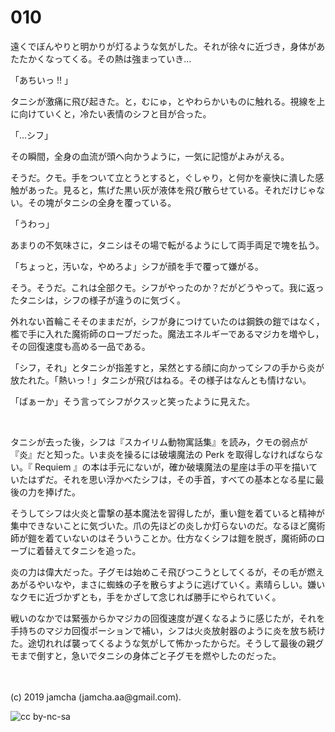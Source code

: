 

# 010

遠くでぼんやりと明かりが灯るような気がした。それが徐々に近づき，身体があたたかくなってくる。その熱は強まっていき…

「あちいっ !! 」

タニシが激痛に飛び起きた。と，むにゅ，とやわらかいものに触れる。視線を上に向けていくと，冷たい表情のシフと目が合った。

「…シフ」

その瞬間，全身の血流が頭へ向かうように，一気に記憶がよみがえる。

そうだ。クモ。手をついて立とうとすると，ぐしゃり，と何かを豪快に潰した感触があった。見ると，焦げた黒い灰が液体を飛び散らせている。それだけじゃない。その塊がタニシの全身を覆っている。

「うわっ」

あまりの不気味さに，タニシはその場で転がるようにして両手両足で塊を払う。

「ちょっと，汚いな，やめろよ」シフが顔を手で覆って嫌がる。

そう。そうだ。これは全部クモ。シフがやったのか？だがどうやって。我に返ったタニシは，シフの様子が違うのに気づく。

外れない首輪こそそのままだが，シフが身につけていたのは鋼鉄の鎧ではなく，檻で手に入れた魔術師のローブだった。魔法エネルギーであるマジカを増やし，その回復速度も高める一品である。

「シフ，それ」とタニシが指差すと，呆然とする顔に向かってシフの手から炎が放たれた。「熱いっ ! 」タニシが飛びはねる。その様子はなんとも情けない。

「ばぁーか」そう言ってシフがクスッと笑ったように見えた。

<br>

タニシが去った後，シフは『スカイリム動物寓話集』を読み，クモの弱点が『炎』だと知った。いま炎を操るには破壊魔法の Perk を取得しなければならない。『 Requiem 』の本は手元にないが，確か破壊魔法の星座は手の平を描いていたはずだ。それを思い浮かべたシフは，その手首，すべての基本となる星に最後の力を捧げた。

そうしてシフは火炎と雷撃の基本魔法を習得したが，重い鎧を着ていると精神が集中できないことに気づいた。爪の先ほどの炎しか灯らないのだ。なるほど魔術師が鎧を着ていないのはそういうことか。仕方なくシフは鎧を脱ぎ，魔術師のローブに着替えてタニシを追った。

炎の力は偉大だった。子グモは始めこそ飛びつこうとしてくるが，その毛が燃えあがるやいなや，まさに蜘蛛の子を散らすように逃げていく。素晴らしい。嫌いなクモに近づかずとも，手をかざして念じれば勝手にやられていく。

戦いのなかでは緊張からかマジカの回復速度が遅くなるように感じたが，それを手持ちのマジカ回復ポーションで補い，シフは火炎放射器のように炎を放ち続けた。途切れれば襲ってくるような気がして怖かったからだ。そうして最後の親グモまで倒すと，急いでタニシの身体ごと子グモを燃やしたのだった。

<br>
<br>
(c) 2019 jamcha (jamcha.aa@gmail.com).

![cc by-nc-sa](https://i.creativecommons.org/l/by-nc-sa/4.0/88x31.png)

